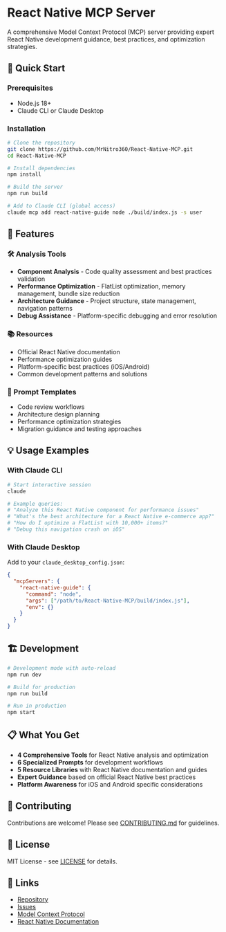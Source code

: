 # React Native MCP Server

A comprehensive Model Context Protocol (MCP) server providing expert React Native development guidance, best practices, and optimization strategies.

## 🚀 Quick Start

### Prerequisites

- Node.js 18+
- Claude CLI or Claude Desktop

### Installation

```bash
# Clone the repository
git clone https://github.com/MrNitro360/React-Native-MCP.git
cd React-Native-MCP

# Install dependencies
npm install

# Build the server
npm run build

# Add to Claude CLI (global access)
claude mcp add react-native-guide node ./build/index.js -s user
```

## 🎯 Features

### 🛠️ Analysis Tools

- **Component Analysis** - Code quality assessment and best practices validation
- **Performance Optimization** - FlatList optimization, memory management, bundle size reduction
- **Architecture Guidance** - Project structure, state management, navigation patterns
- **Debug Assistance** - Platform-specific debugging and error resolution

### 📚 Resources

- Official React Native documentation
- Performance optimization guides
- Platform-specific best practices (iOS/Android)
- Common development patterns and solutions

### 📝 Prompt Templates

- Code review workflows
- Architecture design planning
- Performance optimization strategies
- Migration guidance and testing approaches

## 💡 Usage Examples

### With Claude CLI

```bash
# Start interactive session
claude

# Example queries:
# "Analyze this React Native component for performance issues"
# "What's the best architecture for a React Native e-commerce app?"
# "How do I optimize a FlatList with 10,000+ items?"
# "Debug this navigation crash on iOS"
```

### With Claude Desktop

Add to your `claude_desktop_config.json`:

```json
{
  "mcpServers": {
    "react-native-guide": {
      "command": "node",
      "args": ["/path/to/React-Native-MCP/build/index.js"],
      "env": {}
    }
  }
}
```

## 🏗️ Development

```bash
# Development mode with auto-reload
npm run dev

# Build for production
npm run build

# Run in production
npm start
```

## 📋 What You Get

- **4 Comprehensive Tools** for React Native analysis and optimization
- **6 Specialized Prompts** for development workflows
- **5 Resource Libraries** with React Native documentation and guides
- **Expert Guidance** based on official React Native best practices
- **Platform Awareness** for iOS and Android specific considerations

## 🤝 Contributing

Contributions are welcome! Please see [CONTRIBUTING.md](CONTRIBUTING.md) for guidelines.

## 📄 License

MIT License - see [LICENSE](LICENSE) for details.

## 🔗 Links

- [Repository](https://github.com/MrNitro360/React-Native-MCP)
- [Issues](https://github.com/MrNitro360/React-Native-MCP/issues)
- [Model Context Protocol](https://modelcontextprotocol.io/)
- [React Native Documentation](https://reactnative.dev/)

